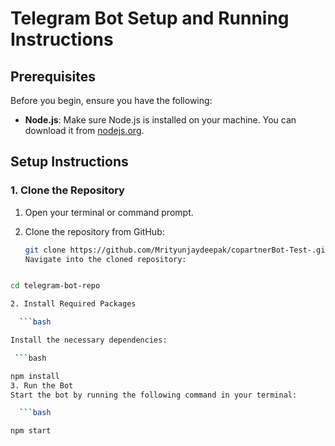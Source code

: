 # Telegram Bot Setup and Running Instructions

## Prerequisites

Before you begin, ensure you have the following:

- **Node.js**: Make sure Node.js is installed on your machine. You can download it from [nodejs.org](https://nodejs.org/).

## Setup Instructions

### 1. Clone the Repository

1. Open your terminal or command prompt.
2. Clone the repository from GitHub:

   ```bash
   git clone https://github.com/Mrityunjaydeepak/copartnerBot-Test-.git
   Navigate into the cloned repository:

  ```bash

cd telegram-bot-repo

2. Install Required Packages

    ```bash

Install the necessary dependencies:

   ```bash

npm install
3. Run the Bot
Start the bot by running the following command in your terminal:

    ```bash

npm start
